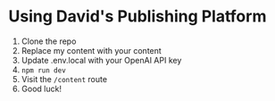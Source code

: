 # Using David's Publishing Platform

1. Clone the repo
2. Replace my content with your content
3. Update .env.local with your OpenAI API key
4. `npm run dev`
5. Visit the `/content` route
6. Good luck!
